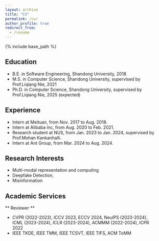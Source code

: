 ```yaml
---
layout: archive
title: "CV"
permalink: /cv/
author_profile: true
redirect_from:
  - /resume
---
```


{% include base_path %}

## Education
<!-- ====== -->
* B.E. in Software Engineering, Shandong University, 2018
* M.S. in Computer Science, Shandong University, supervised by Prof.Liqiang Nie, 2021
* Ph.D. in Computer Science, Shandong University, supervised by Prof.Liqiang Nie, 2025 (expected)

## Experience
<!-- ====== -->
* Intern at Meituan, from Nov. 2017 to Aug. 2018.
* Intern at Alibaba inc, from Aug. 2020 to Feb. 2021.
* Research student at NUS, from Jan. 2023 to Jan. 2024, supervised by Prof.Mohan Kankanhalli.
* Intern at Ant Group, from Mar. 2024 to Aug. 2024.

## Research Interests
<!-- ====== -->
* Multi-modal representation and computing
* Deepfake Detection, 
* Misinformation

## Academic Services
<!-- ===== -->
** Reviewer **
* CVPR  (2022-2023), ICCV 2023, ECCV 2024, NeuIPS (2023-2024), ICML (2023-2024), ICLR (2023-2024), ACMMM (2022-2024), ICPR 2022
* IEEE TKDE, IEEE TMM, IEEE TCSVT, IEEE TIFS, ACM ToMM

<!-- Publications
======
  <ul>{% for post in site.publications %}
    {% include archive-single-cv.html %}
  {% endfor %}</ul> -->
